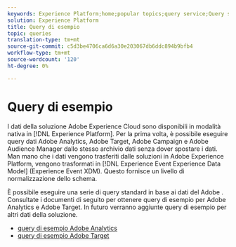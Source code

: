 ```yaml
---
keywords: Experience Platform;home;popular topics;query service;Query service;sample queries;sample query;
solution: Experience Platform
title: Query di esempio
topic: queries
translation-type: tm+mt
source-git-commit: c5d3be4706ca6d6a30e203067db6ddc894b9bfb4
workflow-type: tm+mt
source-wordcount: '120'
ht-degree: 0%

---
```



# Query di esempio

I dati della soluzione Adobe Experience Cloud sono disponibili in modalità nativa in [!DNL Experience Platform]. Per la prima volta, è possibile eseguire query  dati Adobe Analytics,  Adobe Target,  Adobe Campaign e Adobe Audience Manager dallo stesso archivio dati senza dover spostare i dati. Man mano che i dati vengono trasferiti dalle soluzioni in Adobe Experience Platform, vengono trasformati in [!DNL Experience Event Experience Data Model] (Experience Event XDM). Questo fornisce un livello di normalizzazione dello schema.

È possibile eseguire una serie di query standard in base ai dati del Adobe . Consultate i documenti di seguito per ottenere query di esempio per  Adobe Analytics e  Adobe Target. In futuro verranno aggiunte query di esempio per altri dati della soluzione.

- [query di esempio Adobe Analytics](adobe-analytics.md)
- [query di esempio Adobe Target](adobe-target.md)
